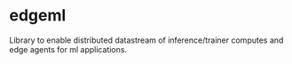 # edgeml
Library to enable distributed datastream of inference/trainer computes and edge agents for ml applications.
